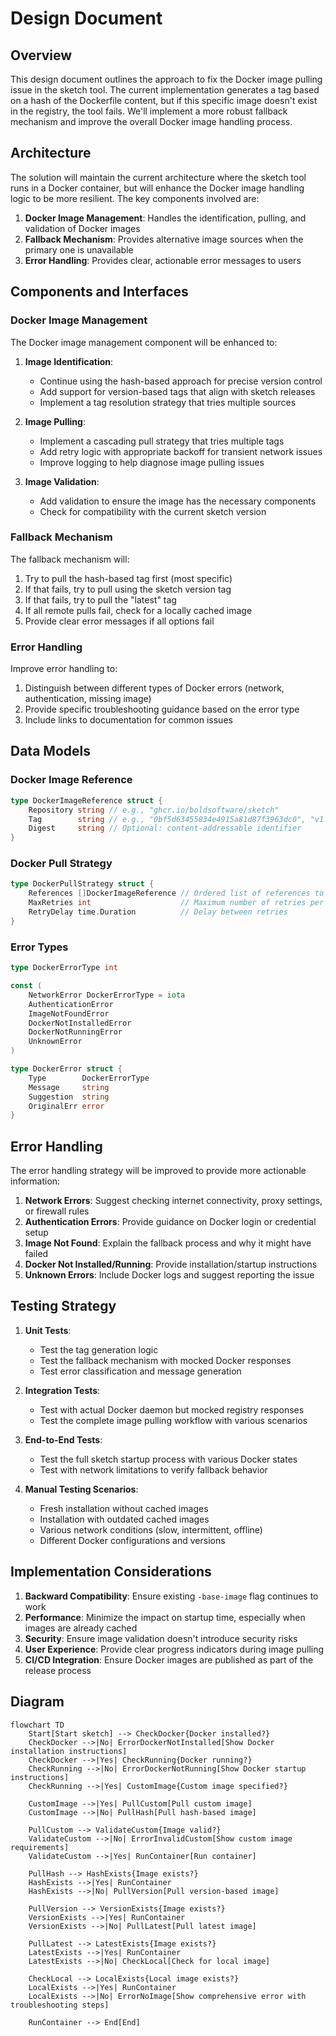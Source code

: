 # Design Document

## Overview

This design document outlines the approach to fix the Docker image pulling issue in the sketch tool. The current implementation generates a tag based on a hash of the Dockerfile content, but if this specific image doesn't exist in the registry, the tool fails. We'll implement a more robust fallback mechanism and improve the overall Docker image handling process.

## Architecture

The solution will maintain the current architecture where the sketch tool runs in a Docker container, but will enhance the Docker image handling logic to be more resilient. The key components involved are:

1. **Docker Image Management**: Handles the identification, pulling, and validation of Docker images
2. **Fallback Mechanism**: Provides alternative image sources when the primary one is unavailable
3. **Error Handling**: Provides clear, actionable error messages to users

## Components and Interfaces

### Docker Image Management

The Docker image management component will be enhanced to:

1. **Image Identification**:
   - Continue using the hash-based approach for precise version control
   - Add support for version-based tags that align with sketch releases
   - Implement a tag resolution strategy that tries multiple sources

2. **Image Pulling**:
   - Implement a cascading pull strategy that tries multiple tags
   - Add retry logic with appropriate backoff for transient network issues
   - Improve logging to help diagnose image pulling issues

3. **Image Validation**:
   - Add validation to ensure the image has the necessary components
   - Check for compatibility with the current sketch version

### Fallback Mechanism

The fallback mechanism will:

1. Try to pull the hash-based tag first (most specific)
2. If that fails, try to pull using the sketch version tag
3. If that fails, try to pull the "latest" tag
4. If all remote pulls fail, check for a locally cached image
5. Provide clear error messages if all options fail

### Error Handling

Improve error handling to:

1. Distinguish between different types of Docker errors (network, authentication, missing image)
2. Provide specific troubleshooting guidance based on the error type
3. Include links to documentation for common issues

## Data Models

### Docker Image Reference

```go
type DockerImageReference struct {
    Repository string // e.g., "ghcr.io/boldsoftware/sketch"
    Tag        string // e.g., "0bf5d63455834e4915a81d87f3963dc0", "v1.0.0", "latest"
    Digest     string // Optional: content-addressable identifier
}
```

### Docker Pull Strategy

```go
type DockerPullStrategy struct {
    References []DockerImageReference // Ordered list of references to try
    MaxRetries int                    // Maximum number of retries per reference
    RetryDelay time.Duration          // Delay between retries
}
```

### Error Types

```go
type DockerErrorType int

const (
    NetworkError DockerErrorType = iota
    AuthenticationError
    ImageNotFoundError
    DockerNotInstalledError
    DockerNotRunningError
    UnknownError
)

type DockerError struct {
    Type        DockerErrorType
    Message     string
    Suggestion  string
    OriginalErr error
}
```

## Error Handling

The error handling strategy will be improved to provide more actionable information:

1. **Network Errors**: Suggest checking internet connectivity, proxy settings, or firewall rules
2. **Authentication Errors**: Provide guidance on Docker login or credential setup
3. **Image Not Found**: Explain the fallback process and why it might have failed
4. **Docker Not Installed/Running**: Provide installation/startup instructions
5. **Unknown Errors**: Include Docker logs and suggest reporting the issue

## Testing Strategy

1. **Unit Tests**:
   - Test the tag generation logic
   - Test the fallback mechanism with mocked Docker responses
   - Test error classification and message generation

2. **Integration Tests**:
   - Test with actual Docker daemon but mocked registry responses
   - Test the complete image pulling workflow with various scenarios

3. **End-to-End Tests**:
   - Test the full sketch startup process with various Docker states
   - Test with network limitations to verify fallback behavior

4. **Manual Testing Scenarios**:
   - Fresh installation without cached images
   - Installation with outdated cached images
   - Various network conditions (slow, intermittent, offline)
   - Different Docker configurations and versions

## Implementation Considerations

1. **Backward Compatibility**: Ensure existing `-base-image` flag continues to work
2. **Performance**: Minimize the impact on startup time, especially when images are already cached
3. **Security**: Ensure image validation doesn't introduce security risks
4. **User Experience**: Provide clear progress indicators during image pulling
5. **CI/CD Integration**: Ensure Docker images are published as part of the release process

## Diagram

```mermaid
flowchart TD
    Start[Start sketch] --> CheckDocker{Docker installed?}
    CheckDocker -->|No| ErrorDockerNotInstalled[Show Docker installation instructions]
    CheckDocker -->|Yes| CheckRunning{Docker running?}
    CheckRunning -->|No| ErrorDockerNotRunning[Show Docker startup instructions]
    CheckRunning -->|Yes| CustomImage{Custom image specified?}
    
    CustomImage -->|Yes| PullCustom[Pull custom image]
    CustomImage -->|No| PullHash[Pull hash-based image]
    
    PullCustom --> ValidateCustom{Image valid?}
    ValidateCustom -->|No| ErrorInvalidCustom[Show custom image requirements]
    ValidateCustom -->|Yes| RunContainer[Run container]
    
    PullHash --> HashExists{Image exists?}
    HashExists -->|Yes| RunContainer
    HashExists -->|No| PullVersion[Pull version-based image]
    
    PullVersion --> VersionExists{Image exists?}
    VersionExists -->|Yes| RunContainer
    VersionExists -->|No| PullLatest[Pull latest image]
    
    PullLatest --> LatestExists{Image exists?}
    LatestExists -->|Yes| RunContainer
    LatestExists -->|No| CheckLocal[Check for local image]
    
    CheckLocal --> LocalExists{Local image exists?}
    LocalExists -->|Yes| RunContainer
    LocalExists -->|No| ErrorNoImage[Show comprehensive error with troubleshooting steps]
    
    RunContainer --> End[End]
```